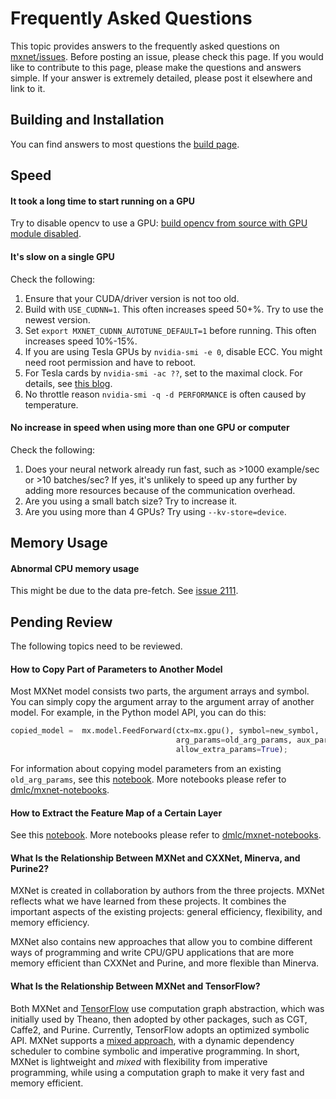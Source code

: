<!--- Licensed to the Apache Software Foundation (ASF) under one -->
<!--- or more contributor license agreements.  See the NOTICE file -->
<!--- distributed with this work for additional information -->
<!--- regarding copyright ownership.  The ASF licenses this file -->
<!--- to you under the Apache License, Version 2.0 (the -->
<!--- "License"); you may not use this file except in compliance -->
<!--- with the License.  You may obtain a copy of the License at -->

<!---   http://www.apache.org/licenses/LICENSE-2.0 -->

<!--- Unless required by applicable law or agreed to in writing, -->
<!--- software distributed under the License is distributed on an -->
<!--- "AS IS" BASIS, WITHOUT WARRANTIES OR CONDITIONS OF ANY -->
<!--- KIND, either express or implied.  See the License for the -->
<!--- specific language governing permissions and limitations -->
<!--- under the License. -->

# Frequently Asked Questions

This topic provides answers to the frequently asked questions on [mxnet/issues](https://github.com/dmlc/mxnet/issues). Before posting an issue, please check this page. If you would like to contribute to this page, please make the questions and answers simple. If your answer is  extremely detailed, please post it elsewhere and link to it.

## Building and Installation

You can find answers to most questions the [build page](http://mxnet.io/get_started/setup.html).

## Speed

#### It took a long time to start running on a GPU

Try to disable opencv to use a GPU: [build opencv from source with GPU module disabled](http://mxnet.io/get_started/setup.html#build-opencv-from-source-code).

#### It's slow on a single GPU

Check the following:

1. Ensure that your CUDA/driver version is not too old.
2. Build with `USE_CUDNN=1`. This often increases speed 50+%. Try to use the newest version.
3. Set `export MXNET_CUDNN_AUTOTUNE_DEFAULT=1` before running. This often increases speed 10%-15%.
4. If you are using Tesla GPUs by `nvidia-smi -e 0`, disable ECC. You might need root permission and have to reboot.
5. For Tesla cards by `nvidia-smi -ac ??`, set to the maximal clock. For details, see [this blog](https://devblogs.nvidia.com/parallelforall/increase-performance-gpu-boost-k80-autoboost/).
6. No throttle reason `nvidia-smi -q -d PERFORMANCE` is often caused by temperature.

#### No increase in speed when using more than one GPU or computer

Check the following:

1. Does your neural network already run fast, such as >1000 example/sec or >10 batches/sec? If yes, it's unlikely to speed up any further by adding more resources because of the communication overhead.
2. Are you using a small batch size? Try to increase it.
3. Are you using more than 4 GPUs? Try using `--kv-store=device`.

## Memory Usage

#### Abnormal CPU memory usage

This might be due to the data pre-fetch. See [issue 2111](https://github.com/dmlc/mxnet/issues/2111).

## Pending Review
The following topics need to be reviewed.

#### How to Copy Part of Parameters to Another Model
Most MXNet model consists two parts, the argument arrays and symbol. You can simply copy the argument array to the argument array of another model. For example, in the Python model API, you can do this:

```python
copied_model =  mx.model.FeedForward(ctx=mx.gpu(), symbol=new_symbol,
                                     arg_params=old_arg_params, aux_params=old_aux_params,
                                     allow_extra_params=True);
```
For information about copying model parameters from an existing ```old_arg_params```, see this [notebook](https://github.com/dmlc/mxnet-notebooks/blob/master/python/faq/predict.ipynb). More notebooks please refer to [dmlc/mxnet-notebooks](https://github.com/dmlc/mxnet-notebooks).

#### How to Extract the Feature Map of a Certain Layer
See this [notebook](https://github.com/dmlc/mxnet-notebooks/blob/master/python/faq/predict.ipynb). More notebooks please refer to [dmlc/mxnet-notebooks](https://github.com/dmlc/mxnet-notebooks).


#### What Is the Relationship Between MXNet and CXXNet, Minerva, and Purine2?
MXNet is created in collaboration by authors from the three projects.
MXNet reflects what we have learned from these projects.
It combines the important aspects of the existing projects: general efficiency, flexibility, and memory efficiency.

MXNet also contains new approaches that allow you to combine different
ways of programming and write CPU/GPU applications that are more
memory efficient than CXXNet and Purine, and more flexible than Minerva.


#### What Is the Relationship Between MXNet and TensorFlow?
Both MXNet and [TensorFlow](https://www.tensorflow.org/) use computation graph abstraction, which was initially used by Theano, then adopted by other packages, such as CGT, Caffe2, and Purine. Currently, TensorFlow adopts an optimized symbolic API. MXNet supports a [mixed approach](https://mxnet.io/architecture/program_model.html), with a dynamic dependency scheduler to combine symbolic and imperative programming.
In short, MXNet is lightweight and *mixed* with flexibility from imperative programming, while using a computation graph to make it very fast and memory efficient.
